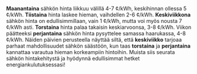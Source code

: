 **Maanantaina** sähkön hinta liikkuu välillä 4-7 ¢/kWh, keskihinnan ollessa 5 ¢/kWh. **Tiistaina** hinta laskee hieman, vaihdellen 2-6 ¢/kWh. **Keskiviikkona** sähkön hinta on edullisimmillaan, vain 1 ¢/kWh, mutta voi myös nousta 7 ¢/kWh asti. **Torstaina** hinta palaa takaisin keskiarvoonsa, 3-8 ¢/kWh. Viikon päätteeksi **perjantaina** sähkön hinta pysyttelee samassa haarukassa, 4-8 ¢/kWh. Näiden päivien perusteella näyttää siltä, että **keskiviikko** tarjoaa parhaat mahdollisuudet sähkön säästöön, kun taas **torstaina** ja **perjantaina** kannattaa varautua hieman korkeampiin hintoihin. Muista siis seurata sähkön hintakehitystä ja hyödynnä edullisimmat hetket energiankulutuksessasi!